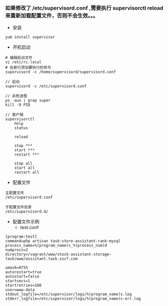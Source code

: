 ### 如果修改了 /etc/supervisord.conf ,需要执行 supervisorctl reload 来重新加载配置文件，否则不会生效。。。

- 安装
```
yum install supervisor
```

- 开机启动
```
# 编辑启动文件
vi /etc/rc.local
# 在新行添加要执行的命令
supervisord -c /home/supervisord/supervisord.conf
```

```
// 启动
supervisord -c /etc/supervisord.conf  

// 杀死进程
ps -aux | grep super
kill -9 PID

// 客户端
supervisorctl
    help
    status
    
    reload
    
    stop ***
    start ***
    restart ***
    
    stop all
    start all
    restart all
```

- 配置文件
```
主配置文件
/etc/supervisord.conf
 
子配置文件目录
/etc/supervisord.d/
```

- 配置文件示例
     * test.conf
```
[program:test]
command=php artisan task:store-assistant-rank-mysql
process_name=%(program_name)s_%(process_num)d
numprocs=2
directory=/vagrant/www/stock-assistant-storage-task/www/assistant.task.sscf.com 

umask=0755
autorestart=true
autostart=false
startsecs=1
startretries=100
user=www-data
stdout_logfile=/etc/supervisor/logs/%(program_name)s.log
stderr_logfile=/etc/supervisor/logs/%(program_name)s-err.log
```

